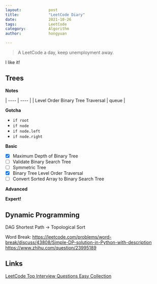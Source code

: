 ```yaml
---
layout:            post
title:             "LeetCode Diary"
date:              2021-10-26
tags:              LeetCode
category:          Algorithm
author:            hongyuan

---
```


> A LeetCode a day, keep unemployment away.

I like it! 

## Trees

**Notes**

| ---- | ---- |
| Level Order Binary Tree Traversal | queue |

**Gotcha**
- `if root`
- `if node`
- `if node.left`
- `if node.right`

**Basic**
- [x] Maximum Depth of Binary Tree
- [ ] Validate Binary Search Tree
- [ ] Symmetric Tree
- [x] Binary Tree Level Order Traversal
- [ ] Convert Sorted Array to Binary Search Tree

**Advanced**

**Expert!**

## Dynamic Programming

DAG Shortest Path -> Topological Sort

Word Break:
https://leetcode.com/problems/word-break/discuss/43808/Simple-DP-solution-in-Python-with-description
https://www.zhihu.com/question/23995189


## Links

[LeetCode Top Interview Questions Easy Collection](https://leetcode.com/explore/interview/card/top-interview-questions-easy)